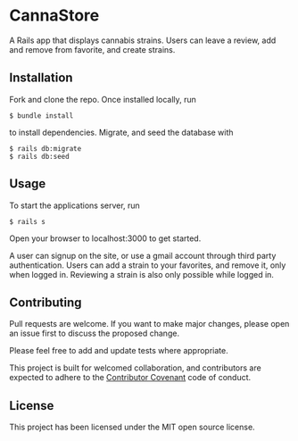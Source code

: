 # CannaStore

A Rails app that displays cannabis strains. Users can leave a review, add and remove from favorite, and create strains. 

## Installation

Fork and clone the repo. Once installed locally, run 
```
$ bundle install
```
to install dependencies. Migrate, and seed the database with
```
$ rails db:migrate
$ rails db:seed
```

## Usage
 To start the applications server, run
```
$ rails s
```
Open your browser to localhost:3000 to get started.

A user can signup on the site, or use a gmail account through third party authentication. Users can add a strain to your favorites, and remove it, only when logged in. Reviewing a strain is also only possible while logged in.

## Contributing

Pull requests are welcome. If you want to make major changes, please open an issue first to discuss the proposed change.

Please feel free to add and update tests where appropriate.

This project is built for welcomed collaboration, and contributors are expected to adhere to the [Contributor Covenant](https://www.contributor-covenant.org/) code of conduct.

## License

This project has been licensed under the MIT open source license.

